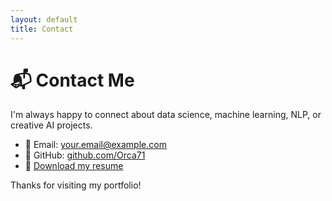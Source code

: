 ```yaml
---
layout: default
title: Contact
---
```


# 📬 Contact Me

I'm always happy to connect about data science, machine learning, NLP, or creative AI projects.

- 📧 Email: [your.email@example.com](mailto:your.email@example.com)
- 🧠 GitHub: [github.com/Orca71](https://github.com/Orca71)
- 📄 [Download my resume](Shahriar_Nekouei_Resume.pdf)

Thanks for visiting my portfolio!
